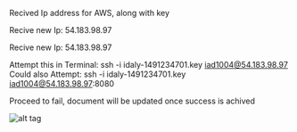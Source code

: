 
Recived Ip address for AWS, along with key 

Recive new Ip: 54.183.98.97

Recive new Ip: 54.183.98.97

Attempt this in Terminal: ssh -i idaly-1491234701.key iad1004@54.183.98.97
Could also Attempt:	  ssh -i idaly-1491234701.key iad1004@54.183.98.97:8080

Proceed to fail, document will be updated once success is achived 

![alt tag](https://i.ytimg.com/vi/tntOCGkgt98/maxresdefault.jpg)
